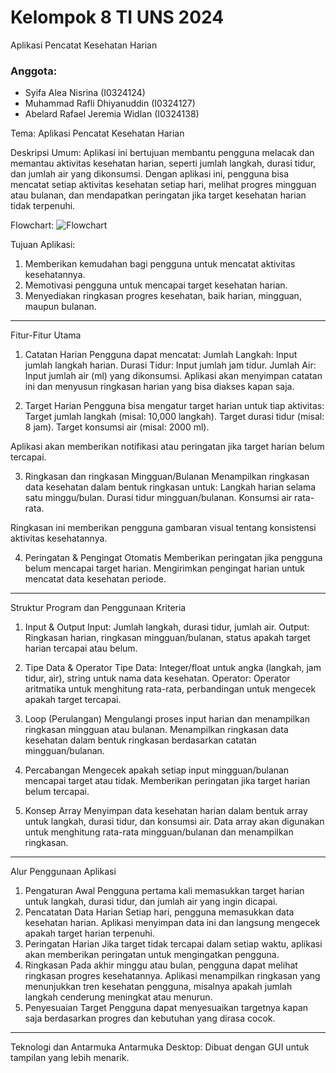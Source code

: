 # Kelompok 8 TI UNS 2024
Aplikasi Pencatat Kesehatan Harian
### Anggota:
- Syifa Alea Nisrina (I0324124)
- Muhammad Rafli Dhiyanuddin (I0324127)
- Abelard Rafael Jeremia Widlan (I0324138)

Tema: Aplikasi Pencatat Kesehatan Harian

Deskripsi Umum:
Aplikasi ini bertujuan membantu pengguna melacak dan memantau aktivitas kesehatan harian, seperti jumlah langkah, durasi tidur, dan jumlah air yang dikonsumsi. Dengan aplikasi ini, pengguna bisa mencatat setiap aktivitas kesehatan setiap hari, melihat progres mingguan atau bulanan, dan mendapatkan peringatan jika target kesehatan harian tidak terpenuhi.

Flowchart:
![Flowchart](https://ibb.co.com/f8THnCH)

Tujuan Aplikasi:
1. Memberikan kemudahan bagi pengguna untuk mencatat aktivitas kesehatannya.
2. Memotivasi pengguna untuk mencapai target kesehatan harian.
3. Menyediakan ringkasan progres kesehatan, baik harian, mingguan, maupun bulanan.
---
Fitur-Fitur Utama
1. Catatan Harian
Pengguna dapat mencatat:
Jumlah Langkah: Input jumlah langkah harian.
Durasi Tidur: Input jumlah jam tidur.
Jumlah Air: Input jumlah air (ml) yang dikonsumsi.
Aplikasi akan menyimpan catatan ini dan menyusun ringkasan harian yang bisa diakses kapan saja.

2. Target Harian
Pengguna bisa mengatur target harian untuk tiap aktivitas:
Target jumlah langkah (misal: 10,000 langkah).
Target durasi tidur (misal: 8 jam).
Target konsumsi air (misal: 2000 ml).

Aplikasi akan memberikan notifikasi atau peringatan jika target harian belum tercapai.

3. Ringkasan dan ringkasan Mingguan/Bulanan
Menampilkan ringkasan data kesehatan dalam bentuk ringkasan untuk:
Langkah harian selama satu minggu/bulan.
Durasi tidur mingguan/bulanan.
Konsumsi air rata-rata.

Ringkasan ini memberikan pengguna gambaran visual tentang konsistensi aktivitas kesehatannya.

4. Peringatan & Pengingat Otomatis
Memberikan peringatan jika pengguna belum mencapai target harian.
Mengirimkan pengingat harian untuk mencatat data kesehatan periode.

---
Struktur Program dan Penggunaan Kriteria

1. Input & Output
Input: Jumlah langkah, durasi tidur, jumlah air.
Output: Ringkasan harian, ringkasan mingguan/bulanan, status apakah target harian tercapai atau belum.

2. Tipe Data & Operator
Tipe Data: Integer/float untuk angka (langkah, jam tidur, air), string untuk nama data kesehatan.
Operator: Operator aritmatika untuk menghitung rata-rata, perbandingan untuk mengecek apakah target tercapai.

3. Loop (Perulangan)
Mengulangi proses input harian dan menampilkan ringkasan mingguan atau bulanan.
Menampilkan ringkasan data kesehatan dalam bentuk ringkasan berdasarkan catatan mingguan/bulanan.

4. Percabangan
Mengecek apakah setiap input mingguan/bulanan mencapai target atau tidak.
Memberikan peringatan jika target harian belum tercapai.

5. Konsep Array
Menyimpan data kesehatan harian dalam bentuk array untuk langkah, durasi tidur, dan konsumsi air.
Data array akan digunakan untuk menghitung rata-rata mingguan/bulanan dan menampilkan ringkasan.

---
Alur Penggunaan Aplikasi

1. Pengaturan Awal
Pengguna pertama kali memasukkan target harian untuk langkah, durasi tidur, dan jumlah air yang ingin dicapai.
2. Pencatatan Data Harian
Setiap hari, pengguna memasukkan data kesehatan harian. Aplikasi menyimpan data ini dan langsung mengecek apakah target harian terpenuhi.
3. Peringatan Harian
Jika target tidak tercapai dalam setiap waktu, aplikasi akan memberikan peringatan untuk mengingatkan pengguna.
5. Ringkasan
Pada akhir minggu atau bulan, pengguna dapat melihat ringkasan progres kesehatannya. Aplikasi menampilkan ringkasan yang menunjukkan tren kesehatan pengguna, misalnya apakah jumlah langkah cenderung meningkat atau menurun.
6. Penyesuaian Target
Pengguna dapat menyesuaikan targetnya kapan saja berdasarkan progres dan kebutuhan yang dirasa cocok.
---
Teknologi dan Antarmuka
Antarmuka Desktop:
Dibuat dengan GUI untuk tampilan yang lebih menarik.
